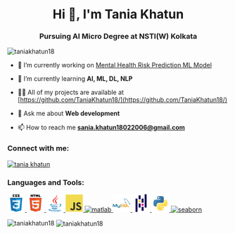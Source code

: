 <h1 align="center">Hi 👋, I'm Tania Khatun</h1>
<h3 align="center">Pursuing AI Micro Degree at NSTI(W) Kolkata</h3>

<p align="left"> <img src="https://komarev.com/ghpvc/?username=taniakhatun18&label=Profile%20views&color=0e75b6&style=flat" alt="taniakhatun18" /> </p>

- 🔭 I’m currently working on [Mental Health Risk Prediction ML Model](https://github.com/TaniaKhatun18/Mental-Health-Risk-Prediction-ML-Model)

- 🌱 I’m currently learning **AI, ML, DL, NLP**

- 👨‍💻 All of my projects are available at [https://github.com/TaniaKhatun18/](https://github.com/TaniaKhatun18/)

- 💬 Ask me about **Web development**

- 📫 How to reach me **sania.khatun18022006@gmail.com**

<h3 align="left">Connect with me:</h3>
<p align="left">
<a href="https://linkedin.com/in/tania khatun" target="blank"><img align="center" src="https://raw.githubusercontent.com/rahuldkjain/github-profile-readme-generator/master/src/images/icons/Social/linked-in-alt.svg" alt="tania khatun" height="30" width="40" /></a>
</p>

<h3 align="left">Languages and Tools:</h3>
<p align="left"> <a href="https://www.w3schools.com/css/" target="_blank" rel="noreferrer"> <img src="https://raw.githubusercontent.com/devicons/devicon/master/icons/css3/css3-original-wordmark.svg" alt="css3" width="40" height="40"/> </a> <a href="https://www.w3.org/html/" target="_blank" rel="noreferrer"> <img src="https://raw.githubusercontent.com/devicons/devicon/master/icons/html5/html5-original-wordmark.svg" alt="html5" width="40" height="40"/> </a> <a href="https://www.java.com" target="_blank" rel="noreferrer"> <img src="https://raw.githubusercontent.com/devicons/devicon/master/icons/java/java-original.svg" alt="java" width="40" height="40"/> </a> <a href="https://developer.mozilla.org/en-US/docs/Web/JavaScript" target="_blank" rel="noreferrer"> <img src="https://raw.githubusercontent.com/devicons/devicon/master/icons/javascript/javascript-original.svg" alt="javascript" width="40" height="40"/> </a> <a href="https://www.mathworks.com/" target="_blank" rel="noreferrer"> <img src="https://upload.wikimedia.org/wikipedia/commons/2/21/Matlab_Logo.png" alt="matlab" width="40" height="40"/> </a> <a href="https://www.mysql.com/" target="_blank" rel="noreferrer"> <img src="https://raw.githubusercontent.com/devicons/devicon/master/icons/mysql/mysql-original-wordmark.svg" alt="mysql" width="40" height="40"/> </a> <a href="https://pandas.pydata.org/" target="_blank" rel="noreferrer"> <img src="https://raw.githubusercontent.com/devicons/devicon/2ae2a900d2f041da66e950e4d48052658d850630/icons/pandas/pandas-original.svg" alt="pandas" width="40" height="40"/> </a> <a href="https://www.python.org" target="_blank" rel="noreferrer"> <img src="https://raw.githubusercontent.com/devicons/devicon/master/icons/python/python-original.svg" alt="python" width="40" height="40"/> </a> <a href="https://seaborn.pydata.org/" target="_blank" rel="noreferrer"> <img src="https://seaborn.pydata.org/_images/logo-mark-lightbg.svg" alt="seaborn" width="40" height="40"/> </a> </p>

<p><img align="left" src="https://github-readme-stats.vercel.app/api/top-langs?username=taniakhatun18&show_icons=true&locale=en&layout=compact" alt="taniakhatun18" /></p>

<p>&nbsp;<img align="center" src="https://github-readme-stats.vercel.app/api?username=taniakhatun18&show_icons=true&locale=en" alt="taniakhatun18" /></p>


